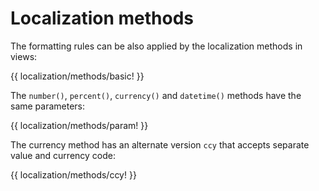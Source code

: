 <!-- ======================================================================
--- Search engine
title:          Localization methods
keywords:       localization, methods
description:    Localization methods in NgTranslation.
--- Menu system
order:          90
text:           Localization methods
hidden:         false
umbel:          false
--- Page properties
id:             
document:       
layout:         layout-2-left
$-left:         #side-menu
searchable:     true
--- Side menu
side-menu-root:     /localization
side-menu-header:   Localization
side-menu-top:      
side-menu-depth:    1
======================================================================= -->

# Localization methods

The formatting rules can be also applied by the localization methods in views:

{{ localization/methods/basic! }}

The `number()`, `percent()`, `currency()` and `datetime()` methods have the
same parameters:

{{ localization/methods/param! }}

The currency method has an alternate version `ccy` that accepts separate value
and currency code:

{{ localization/methods/ccy! }}

